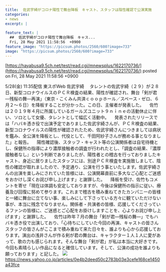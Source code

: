 ```yaml
---
title:  佐武宇綺がコロナ陽性で舞台降板　キャスト、スタッフは陰性確認で公演実施  
categories:
- news
excerpt: |
  
feature_text: |
  ##  佐武宇綺がコロナ陽性で舞台降板　キャス...
  Fri, 28 May 2021 11:58:56  +0900
feature_image: "https://picsum.photos/2560/600?image=733"
image: "https://picsum.photos/2560/600?image=733"
---
```


[https://hayabusa9.5ch.net/test/read.cgi/mnewsplus/1622170736/](https://hayabusa9.5ch.net/test/read.cgi/mnewsplus/1622170736/)
posted on Fri, 28 May 2021 11:58:56  +0900

<!--more-->

5/28(金) 11:35配信 東スポWeb 佐武宇綺 　タレントの佐武宇綺（２９）が２８日、新型コロナウイルスのＰＣＲ検査の結果、陽性が確認され、舞台「剣が君—残桜の舞—再演」（東京・こくみん共済ｃｏｏｐホール／スペース・ゼロ、６月２〜６日）を降板することが分かった。この日、主催者が発表した。 　佐竹は２０１９年４月に所属しているガールズユニット９ｎｉｎｅの活動休止に伴い、ソロとして女優、タレントとして幅広く活動中。 　発表されたリリースでは「ハバキ憑き役で出演予定でありました佐武宇綺さんが、ＰＣＲ検査の結果、新型コロナウイルスの陽性が確認されたため、佐武宇綺さんにつきましては病状を鑑み、全公演を降板とし、代役として、千田阿紗子さんが務める事となりました」と報告。 　陽性確認後、スタッフ・キャスト等の公演関係者は自宅待機とし、保健所の指導により濃厚接触者の調査が行われたとし、「調査の結果、『濃厚接触者なし』という判断でありましたが、陽性者との稽古を行っておりましたキャスト、身近に居りましたスタッフには、別途ＰＣＲ検査を実施致しまして、陰性の確認が取れましたので、予定通り、公演を行う事といたします。佐武宇綺さんの出演を楽しみにされていた皆様には、公演開幕直前に多大なご心配とご迷惑をおかけし深くお詫び申し上げます」と謝罪した。 　降板を受け、佐竹もコメントを寄せ「現在は体調も安定しておりますが、今後は保健所の指示に従い、療養及び回復に努めて参ります。これまで稽古を積み重ねてきたカンパニーの皆様と一緒に舞台に立てない事、楽しみにして下さっている方々に観ていただけない事が、本当に残念でなりません。関係者・共演者の皆様、応援してくださっているファンの皆様に、ご迷惑とご心配をお掛けしますことを、心よりお詫び申し上げます」と謝罪した。 　佐竹は昨年７月の舞台「剣が君—残桜の舞—」でもハバキ憑き役で出演しており、「心待ちにしていた今回の再演、キャストの皆さんスタッフの皆さんがここまで積み重ねて来た日々を、誰よりも心から応援しております。演出の浅井さんが作る剣が君の舞台は、キャラクター１人１人に愛があって、歌の力も感じられます。そんな舞台「剣が君」が私は本当に大好きです。今回も素晴らしい作品になると確信しています。そして、公演の成功を誰よりも願っております」と記した。 ![](https://amd-pctr.c.yimg.jp/r/iwiz-amd/20210528-03220935-tospoweb-000-2-view.jpg) https://news.yahoo.co.jp/articles/0e4b2deed50c2783b03e3cefe168ce1450a43fce
